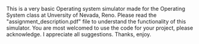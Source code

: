 This is a very basic Operating system simulator made for the Operating System class at Unversity of Nevada, Reno.
Please read the "assignment_description.pdf" file to understand the functionality of this simulator.
You are most welcomed to use the code for your project, please acknowledge.
I appreciate all suggestions.
Thanks, enjoy.
